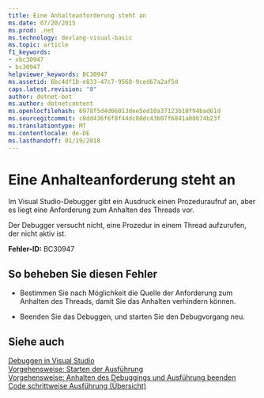 ```yaml
---
title: Eine Anhalteanforderung steht an
ms.date: 07/20/2015
ms.prod: .net
ms.technology: devlang-visual-basic
ms.topic: article
f1_keywords:
- vbc30947
- bc30947
helpviewer_keywords: BC30947
ms.assetid: 6bc4df1b-e833-47c7-9568-9ced67a2af5d
caps.latest.revision: "8"
author: dotnet-bot
ms.author: dotnetcontent
ms.openlocfilehash: 6978f5d4d06013dee5ed10a37123b10f94bad61d
ms.sourcegitcommit: c0dd436f6f8f44dc80dc43b07f6841a00b74b23f
ms.translationtype: MT
ms.contentlocale: de-DE
ms.lasthandoff: 01/19/2018
---
```

# <a name="suspend-request-is-pending"></a>Eine Anhalteanforderung steht an
Im Visual Studio-Debugger gibt ein Ausdruck einen Prozeduraufruf an, aber es liegt eine Anforderung zum Anhalten des Threads vor.  
  
 Der Debugger versucht nicht, eine Prozedur in einem Thread aufzurufen, der nicht aktiv ist.  
  
 **Fehler-ID:** BC30947  
  
## <a name="to-correct-this-error"></a>So beheben Sie diesen Fehler  
  
-   Bestimmen Sie nach Möglichkeit die Quelle der Anforderung zum Anhalten des Threads, damit Sie das Anhalten verhindern können.  
  
-   Beenden Sie das Debuggen, und starten Sie den Debugvorgang neu.  
  
## <a name="see-also"></a>Siehe auch  
 [Debuggen in Visual Studio](/visualstudio/debugger/debugging-in-visual-studio)  
 [Vorgehensweise: Starten der Ausführung](http://msdn.microsoft.com/library/b0fe0ce5-900e-421f-a4c6-aa44ddae453c)  
 [Vorgehensweise: Anhalten des Debuggings und Ausführung beenden](http://msdn.microsoft.com/library/03c68f95-aa96-481b-990e-467e065453a5)  
 [Code schrittweise Ausführung (Übersicht)](http://msdn.microsoft.com/library/8791dac9-64d1-4bb9-b59e-8d59af1833f9)
